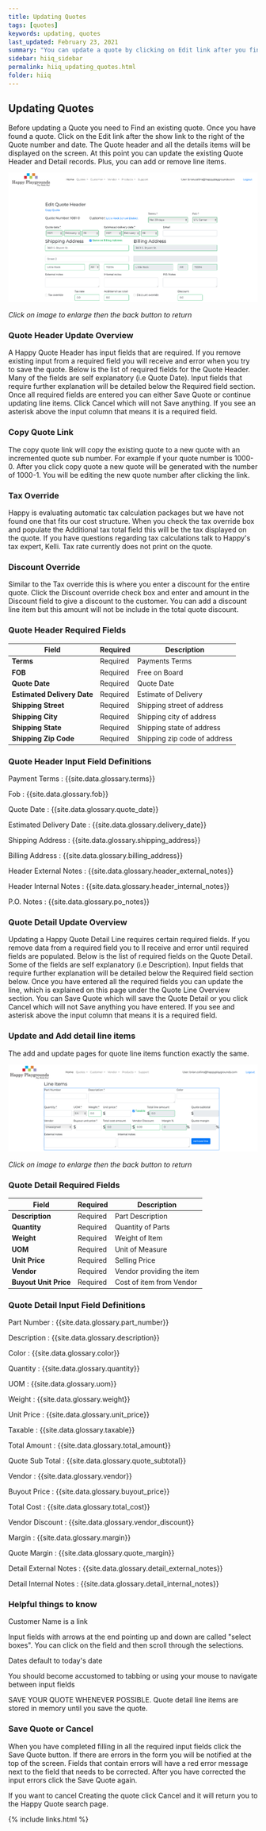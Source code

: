 ```yaml
---
title: Updating Quotes
tags: [quotes]
keywords: updating, quotes
last_updated: February 23, 2021
summary: "You can update a quote by clicking on Edit link after you find the quote"
sidebar: hiiq_sidebar
permalink: hiiq_updating_quotes.html
folder: hiiq
---
```


## Updating Quotes
Before updating a Quote you need to Find an existing quote. Once you have found a quote. Click on the Edit link after the show link to the right of the Quote number and date. The Quote header and all the details items will be displayed on the screen. At this point you can update the existing Quote Header and Detail records. Plus, you can add or remove line items.

<a rel="noopener" href="images/quote_header_update_screen.png"><img src="images/quote_header_update_screen.png" class="img-responsive img-hover"></a>

*Click on image to enlarge then the back button to return*

### Quote Header Update Overview

A Happy Quote Header has input fields that are required. If you remove existing input from a required field you will receive and error when you try to save the quote. Below is the list of required fields for the Quote Header. Many of the fields are self explanatory (i.e Quote Date). Input fields that require further explanation will be detailed below the Required field section. Once all required fields are entered you can either Save Quote or continue updating line items. Click Cancel which will not Save anything. If you see an asterisk above the input column that means it is a required field. 

### Copy Quote Link

The copy quote link will copy the existing quote to a new quote with an incremented quote sub number. For example if your quote number is 1000-0. After you click copy quote a new quote will be generated with the number of 1000-1. You will be editing the new quote number after clicking the link.

### Tax Override

Happy is evaluating automatic tax calculation packages but we have not found one that fits our cost structure. When you check the tax override box and populate the Additional tax total field this will be the tax displayed on the quote. If you have questions regarding tax calculations talk to Happy's tax expert, Kelli. Tax rate currently does not print on the quote.

### Discount Override

Similar to the Tax override this is where you enter a discount for the entire quote. Click the Discount override check box and enter and amount in the Discount field to give a discount to the customer. You can add a discount line item but this amount will not be include in the total quote discount. 

### Quote Header Required Fields

| Field | Required | Description |
|-------------|-------------|-------------|
| **Terms** | Required | Payments Terms |
| **FOB** | Required | Free on Board |
| **Quote Date** | Required |  Quote Date |
| **Estimated Delivery Date**| Required | Estimate of Delivery |
| **Shipping Street** | Required | Shipping street of address |
| **Shipping City** | Required | Shipping city  of address |
| **Shipping State** | Required | Shipping state of address |
| **Shipping Zip Code** | Required |Shipping zip code of address |

### Quote Header Input Field Definitions

Payment Terms
: {{site.data.glossary.terms}}

Fob
: {{site.data.glossary.fob}}

Quote Date
: {{site.data.glossary.quote_date}}

Estimated Delivery Date
: {{site.data.glossary.delivery_date}}

Shipping Address
: {{site.data.glossary.shipping_address}}

Billing Address
: {{site.data.glossary.billing_address}}

Header External Notes
: {{site.data.glossary.header_external_notes}}

Header Internal Notes
: {{site.data.glossary.header_internal_notes}}

P.O. Notes
: {{site.data.glossary.po_notes}}


### Quote Detail Update Overview

Updating a Happy Quote Detail Line requires certain required fields. If you remove data from a required field you to ll receive and error until required fields are populated. Below is the list of required fields on the Quote Detail. Some of the fields are self explanatory (i.e Description). Input fields that require further explanation will be detailed below the Required field section below. Once you have entered all the required fields you can update the line, which is explained on this page under the Quote Line Overview section. You can Save Quote which will save the Quote Detail or you click Cancel which will not Save anything you have entered. If you see and asterisk above the input column that means it is a required field.

### Update and Add detail line items

The add and update pages for quote line items function exactly the same.

<a rel="noopener" href="images/quote_detail_add_screen.png"><img src="images/quote_detail_add_screen.png" class="img-responsive img-hover"></a>

*Click on image to enlarge then the back button to return*

### Quote Detail Required Fields

| Field | Required | Description |
|-------------|-------------|-------------|
| **Description** | Required | Part Description |
| **Quantity** | Required | Quantity of Parts |
| **Weight** | Required |  Weight of Item |
| **UOM**| Required | Unit of Measure |
| **Unit Price** | Required | Selling Price |
| **Vendor** | Required | Vendor providing the item |
| **Buyout Unit Price** | Required | Cost of item from Vendor |

### Quote Detail Input Field Definitions

Part Number
: {{site.data.glossary.part_number}}

Description
: {{site.data.glossary.description}}

Color
: {{site.data.glossary.color}}

Quantity
: {{site.data.glossary.quantity}}

UOM
: {{site.data.glossary.uom}}

Weight
: {{site.data.glossary.weight}}

Unit Price
: {{site.data.glossary.unit_price}}

Taxable
: {{site.data.glossary.taxable}}

Total Amount
: {{site.data.glossary.total_amount}}

Quote Sub Total
: {{site.data.glossary.quote_subtotal}}

Vendor
: {{site.data.glossary.vendor}}

Buyout Price
: {{site.data.glossary.buyout_price}}

Total Cost
: {{site.data.glossary.total_cost}}

Vendor Discount
: {{site.data.glossary.vendor_discount}}

Margin
: {{site.data.glossary.margin}}

Quote Margin
: {{site.data.glossary.quote_margin}}

Detail External Notes
: {{site.data.glossary.detail_external_notes}}

Detail Internal Notes
: {{site.data.glossary.detail_internal_notes}}

### Helpful things to know

Customer Name is a link

Input fields with arrows at the end pointing up and down are called "select boxes". You can click on the field and then scroll through the selections.

Dates default to today's date

You should become accustomed to tabbing or using your mouse to navigate between input fields

SAVE YOUR QUOTE WHENEVER POSSIBLE. Quote detail line items are stored in memory until you save the quote. 


### Save Quote or Cancel

When you have completed filling in all the required input fields click the Save Quote button. If there are errors in the form you will be notified at the top of the screen. Fields that contain errors will have a red error message next to the field that needs to be corrected. After you have corrected the input errors click the Save Quote again. 

If you want to cancel Creating the quote click Cancel and it will return you to the Happy Quote search page.

{% include links.html %}
